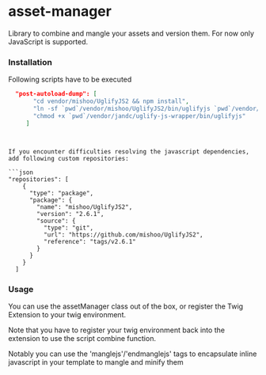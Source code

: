 # asset-manager
Library to combine and mangle your assets and version them.
For now only JavaScript is supported.

### Installation


Following scripts have to be executed

```json
  "post-autoload-dump": [
       "cd vendor/mishoo/UglifyJS2 && npm install",
       "ln -sf `pwd`/vendor/mishoo/UglifyJS2/bin/uglifyjs `pwd`/vendor/jandc/uglify-js-wrapper/bin/uglifyjs",
       "chmod +x `pwd`/vendor/jandc/uglify-js-wrapper/bin/uglifyjs"
     ]
```
```


If you encounter difficulties resolving the javascript dependencies, add following custom repositories:

```json
"repositories": [
    {
      "type": "package",
      "package": {
        "name": "mishoo/UglifyJS2",
        "version": "2.6.1",
        "source": {
          "type": "git",
          "url": "https://github.com/mishoo/UglifyJS2",
          "reference": "tags/v2.6.1"
        }
      }
    }    
  ]
```


### Usage

You can use the assetManager class out of the box, or register the Twig Extension to your twig environment.

Note that you have to register your twig environment back into the extension to use the script combine function.

Notably you can use the 'manglejs'/'endmanglejs' tags to encapsulate inline javascript in your template to mangle and minify them 
